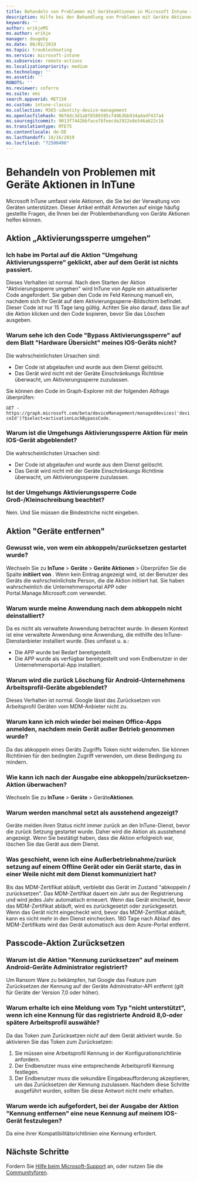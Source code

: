 ```yaml
---
title: Behandeln von Problemen mit Geräteaktionen in Microsoft Intune – Azure | Microsoft-Dokumentation
description: Hilfe bei der Behandlung von Problemen mit Geräte Aktionen
keywords: ''
author: erikjeMS
ms.author: erikje
manager: dougeby
ms.date: 08/02/2019
ms.topic: troubleshooting
ms.service: microsoft-intune
ms.subservice: remote-actions
ms.localizationpriority: medium
ms.technology: ''
ms.assetid: ''
ROBOTS: ''
ms.reviewer: coferro
ms.suite: ems
search.appverid: MET150
ms.custom: intune-classic
ms.collection: M365-identity-device-management
ms.openlocfilehash: 96f6dc3d1a8f8589395cf49b3bb934adadf437a4
ms.sourcegitcommit: 9013f7442bbface78feecde2922e8e546a622c16
ms.translationtype: MTE75
ms.contentlocale: de-DE
ms.lasthandoff: 10/16/2019
ms.locfileid: "72508496"
---
```

# <a name="troubleshoot-device-actions-in-intune"></a>Behandeln von Problemen mit Geräte Aktionen in InTune

Microsoft InTune umfasst viele Aktionen, die Sie bei der Verwaltung von Geräten unterstützen. Dieser Artikel enthält Antworten auf einige häufig gestellte Fragen, die Ihnen bei der Problembehandlung von Geräte Aktionen helfen können.

## <a name="bypass-activation-lock-action"></a>Aktion „Aktivierungssperre umgehen“

### <a name="i-clicked-the-bypass-activation-lock-action-in-the-portal-but-nothing-happened-on-the-device"></a>Ich habe im Portal auf die Aktion "Umgehung Aktivierungssperre" geklickt, aber auf dem Gerät ist nichts passiert.
Dieses Verhalten ist normal. Nach dem Starten der Aktion "Aktivierungssperre umgehen" wird InTune von Apple ein aktualisierter Code angefordert. Sie geben den Code im Feld Kennung manuell ein, nachdem sich Ihr Gerät auf dem Aktivierungssperre-Bildschirm befindet. Dieser Code ist nur 15 Tage lang gültig. Achten Sie also darauf, dass Sie auf die Aktion klicken und den Code kopieren, bevor Sie das Löschen ausgeben.

### <a name="why-dont-i-see-the-bypass-activation-lock-code-in-the-hardware-overview-blade-of-my-ios-device"></a>Warum sehe ich den Code "Bypass Aktivierungssperre" auf dem Blatt "Hardware Übersicht" meines IOS-Geräts nicht?
Die wahrscheinlichsten Ursachen sind:
- Der Code ist abgelaufen und wurde aus dem Dienst gelöscht.
- Das Gerät wird nicht mit der Geräte Einschränkungs Richtlinie überwacht, um Aktivierungssperre zuzulassen.

Sie können den Code im Graph-Explorer mit der folgenden Abfrage überprüfen:

```GET - https://graph.microsoft.com/beta/deviceManagement/manageddevices('deviceId')?$select=activationLockBypassCode.```

### <a name="why-is-the-bypass-activation-lock-action-greyed-out-for-my-ios-device"></a>Warum ist die Umgehungs Aktivierungssperre Aktion für mein IOS-Gerät abgeblendet?
Die wahrscheinlichsten Ursachen sind: 
- Der Code ist abgelaufen und wurde aus dem Dienst gelöscht.
- Das Gerät wird nicht mit der Geräte Einschränkungs Richtlinie überwacht, um Aktivierungssperre zuzulassen.

### <a name="is-the-bypass-activation-lock-code-case-sensitive"></a>Ist der Umgehungs Aktivierungssperre Code Groß-/Kleinschreibung beachtet?
Nein. Und Sie müssen die Bindestriche nicht eingeben.

## <a name="remove-devices-action"></a>Aktion "Geräte entfernen"

### <a name="how-do-i-tell-who-started-a-retirewipe"></a>Gewusst wie, von wem ein abkoppeln/zurücksetzen gestartet wurde?
Wechseln Sie zu **InTune**  > **Geräte**  > **Geräte Aktionen** > Überprüfen Sie die Spalte **initiiert von** .
Wenn kein Eintrag angezeigt wird, ist der Benutzer des Geräts die wahrscheinlichste Person, die die Aktion initiiert hat. Sie haben wahrscheinlich die Unternehmensportal APP oder Portal.Manage.Microsoft.com verwendet.

### <a name="why-wasnt-my-application-uninstalled-after-using-retire"></a>Warum wurde meine Anwendung nach dem abkoppeln nicht deinstalliert?
Da es nicht als verwaltete Anwendung betrachtet wurde. In diesem Kontext ist eine verwaltete Anwendung eine Anwendung, die mithilfe des InTune-Dienstanbieter installiert wurde. Dies umfasst u. a.:
- Die APP wurde bei Bedarf bereitgestellt.
- Die APP wurde als verfügbar bereitgestellt und vom Endbenutzer in der Unternehmensportal-App installiert.

### <a name="why-is-wipe-grayed-out-for-android-enterprise-work-profile-devices"></a>Warum wird die zurück Löschung für Android-Unternehmens Arbeitsprofil-Geräte abgeblendet?
Dieses Verhalten ist normal. Google lässt das Zurücksetzen von Arbeitsprofil Geräten vom MDM-Anbieter nicht zu.

### <a name="why-can-i-sign-back-into-my-office-apps-after-my-device-was-retired"></a>Warum kann ich mich wieder bei meinen Office-Apps anmelden, nachdem mein Gerät außer Betrieb genommen wurde?
Da das abkoppeln eines Geräts Zugriffs Token nicht widerrufen. Sie können Richtlinien für den bedingten Zugriff verwenden, um diese Bedingung zu mindern.

### <a name="how-can-i-monitor-a-retirewipe-action-after-it-was-issued"></a>Wie kann ich nach der Ausgabe eine abkoppeln/zurücksetzen-Aktion überwachen?
Wechseln Sie zu **InTune**  > **Geräte**  >  Geräte**Aktionen**.

### <a name="why-do-wipes-sometimes-show-as-pending-indefinitely"></a>Warum werden manchmal setzt als ausstehend angezeigt?
Geräte melden ihren Status nicht immer zurück an den InTune-Dienst, bevor die zurück Setzung gestartet wurde. Daher wird die Aktion als ausstehend angezeigt. Wenn Sie bestätigt haben, dass die Aktion erfolgreich war, löschen Sie das Gerät aus dem Dienst.

### <a name="what-happens-if-i-start-a-retirewipe-on-an-offline-device-or-a-device-that-hasnt-communicated-with-the-service-in-a-while"></a>Was geschieht, wenn ich eine Außerbetriebnahme/zurück setzung auf einem Offline Gerät oder ein Gerät starte, das in einer Weile nicht mit dem Dienst kommuniziert hat?
Bis das MDM-Zertifikat abläuft, verbleibt das Gerät im Zustand "abkoppeln **/** zurücksetzen". Das MDM-Zertifikat dauert ein Jahr aus der Registrierung und wird jedes Jahr automatisch erneuert. Wenn das Gerät eincheckt, bevor das MDM-Zertifikat abläuft, wird es zurückgesetzt oder zurückgesetzt. Wenn das Gerät nicht eingecheckt wird, bevor das MDM-Zertifikat abläuft, kann es nicht mehr in den Dienst einchecken. 180 Tage nach Ablauf des MDM-Zertifikats wird das Gerät automatisch aus dem Azure-Portal entfernt.


## <a name="reset-passcode-action"></a>Passcode-Aktion Zurücksetzen

### <a name="why-is-the-reset-passcode-action-greyed-out-on-my-android-device-admin-enrolled-device"></a>Warum ist die Aktion "Kennung zurücksetzen" auf meinem Android-Geräte Administrator registriert?
Um Ransom Ware zu bekämpfen, hat Google das Feature zum Zurücksetzen der Kennung auf der Geräte Administrator-API entfernt (gilt für Geräte der Version 7,0 oder höher).

### <a name="why-do-i-get-a-not-supported-message-when-i-issue-a-passcode-reset-to-my-android-80-or-later-work-profile-enrolled-device"></a>Warum erhalte ich eine Meldung vom Typ "nicht unterstützt", wenn ich eine Kennung für das registrierte Android 8,0-oder spätere Arbeitsprofil auswähle?
Da das Token zum Zurücksetzen nicht auf dem Gerät aktiviert wurde. So aktivieren Sie das Token zum Zurücksetzen:
1. Sie müssen eine Arbeitsprofil Kennung in der Konfigurationsrichtlinie anfordern.
2. Der Endbenutzer muss eine entsprechende Arbeitsprofil Kennung festlegen.
3. Der Endbenutzer muss die sekundäre Eingabeaufforderung akzeptieren, um das Zurücksetzen der Kennung zuzulassen.
Nachdem diese Schritte ausgeführt wurden, sollten Sie diese Antwort nicht mehr erhalten.

### <a name="why-am-i-prompted-to-set-a-new-passcode-on-my-ios-device-when-i-issue-the-remove-passcode-action"></a>Warum werde ich aufgefordert, bei der Ausgabe der Aktion "Kennung entfernen" eine neue Kennung auf meinem IOS-Gerät festzulegen?
Da eine ihrer Kompatibilitätsrichtlinien eine Kennung erfordert.

## <a name="next-steps"></a>Nächste Schritte

Fordern Sie [Hilfe beim Microsoft-Support](../fundamentals/get-support.md) an, oder nutzen Sie die [Communityforen](https://social.technet.microsoft.com/Forums/en-US/home?category=microsoftintune).
